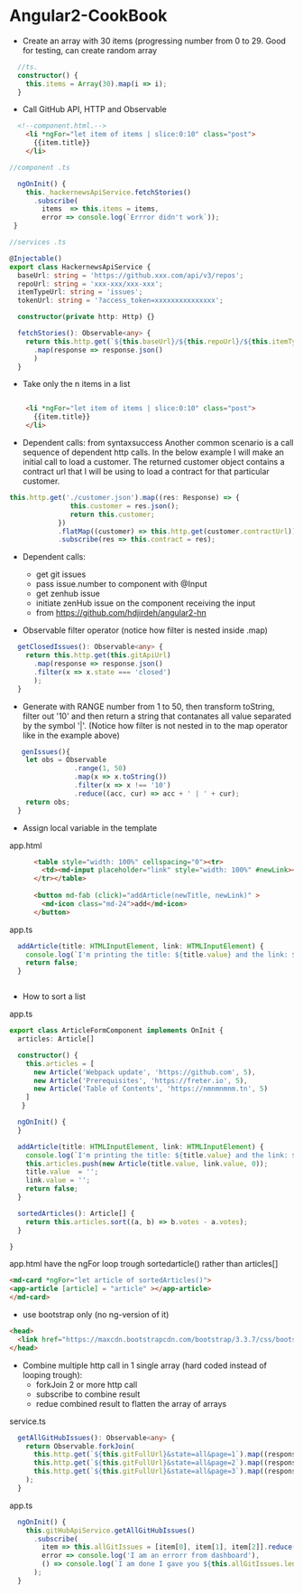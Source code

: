# Angular2-CookBook


+ Create an array with 30 items (progressing number from 0 to 29.
  Good for testing, can create random array
```typescript
  //ts.
  constructor() {
    this.items = Array(30).map(i => i);
  }
```

+ Call GitHub API, HTTP and Observable

```html
  <!--component.html.-->
    <li *ngFor="let item of items | slice:0:10" class="post">
      {{item.title}}
    </li>
```

```typescript
//component .ts

  ngOnInit() {
    this._hackernewsApiService.fetchStories()
      .subscribe(
        items  => this.items = items,
        error => console.log(`Errror didn't work`));
 }
```


```typescript
//services .ts

@Injectable()
export class HackernewsApiService {
  baseUrl: string = 'https://github.xxx.com/api/v3/repos';
  repoUrl: string = 'xxx-xxx/xxx-xxx';
  itemTypeUrl: string = 'issues';
  tokenUrl: string = '?access_token=xxxxxxxxxxxxxxx';

  constructor(private http: Http) {}

  fetchStories(): Observable<any> {
    return this.http.get(`${this.baseUrl}/${this.repoUrl}/${this.itemTypeUrl}${this.tokenUrl}`)
      .map(response => response.json()
      )
  }
  ```
  
  
+ Take only the n items in a list
```typescript
```  

```html
    <li *ngFor="let item of items | slice:0:10" class="post">
      {{item.title}}
    </li>
```

+ Dependent calls: 
from syntaxsuccess
Another common scenario is a call sequence of dependent http calls. In the below example I will make an initial call to load a customer. The returned customer object contains a contract url that I will be using to load a contract for that particular customer.

```typescript
this.http.get('./customer.json').map((res: Response) => {
               this.customer = res.json();
               return this.customer;
            })
            .flatMap((customer) => this.http.get(customer.contractUrl)).map((res: Response) => res.json())
            .subscribe(res => this.contract = res);
```  


+ Dependent calls:
  - get git issues
  - pass issue.number to component with @Input
  - get zenhub issue
  - initiate zenHub issue on the component receiving the input
  - from https://github.com/hdjirdeh/angular2-hn

+ Observable filter operator (notice how filter is nested inside .map)
```typescript
  getClosedIssues(): Observable<any> {
    return this.http.get(this.gitApiUrl)
      .map(response => response.json()
      .filter(x => x.state === 'closed')
      );
  }
```  
 
 + Generate with RANGE number from 1 to 50, then transform toString, filter out '10' and then return a string that contanates all value separated by the symbol '|'. (Notice how filter is not nested in to the map operator like in the example above)
```typescript
   genIssues(){
    let obs = Observable
                .range(1, 50)
                .map(x => x.toString())
                .filter(x => x !== '10')
                .reduce((acc, cur) => acc + ' | ' + cur);
    return obs;
  }
```  
+ Assign local variable in the template

app.html
```html
      <table style="width: 100%" cellspacing="0"><tr>
        <td><md-input placeholder="link" style="width: 100%" #newLink></md-input></td>
      </tr></table>
      
      <button md-fab (click)="addArticle(newTitle, newLink)" >
        <md-icon class="md-24">add</md-icon>
      </button>
```  

app.ts
```typescript
  addArticle(title: HTMLInputElement, link: HTMLInputElement) {
    console.log(`I'm printing the title: ${title.value} and the link: ${link.value}`);
    return false;
  }
```  
```typescript
```  

+ How to sort a list

app.ts
```typescript
export class ArticleFormComponent implements OnInit {
  articles: Article[]

  constructor() {
    this.articles = [
      new Article('Webpack update', 'https://github.com', 5),
      new Article('Prerequisites', 'https://freter.io', 5),
      new Article('Table of Contents', 'https://nmnmnmnm.tn', 5)
    ]
   }

  ngOnInit() {
  }

  addArticle(title: HTMLInputElement, link: HTMLInputElement) {
    console.log(`I'm printing the title: ${title.value} and the link: ${link.value}`);
    this.articles.push(new Article(title.value, link.value, 0));
    title.value  = '';
    link.value = '';
    return false;
  }

  sortedArticles(): Article[] {
    return this.articles.sort((a, b) => b.votes - a.votes);
  }

}
```  

app.html have the ngFor loop trough sortedarticle() rather than articles[]

```html
<md-card *ngFor="let article of sortedArticles()">
<app-article [article] = "article" ></app-article>
</md-card>
```

+ use bootstrap only (no ng-version of it)

```html
<head>
  <link href="https://maxcdn.bootstrapcdn.com/bootstrap/3.3.7/css/bootstrap.min.css" rel="stylesheet">
</head>
```

+ Combine multiple http call in 1 single array (hard coded instead of looping trough):
  - forkJoin 2 or more http call 
  - subscribe to combine result 
  - redue combined result to flatten the array of arrays

service.ts
```typescript
  getAllGitHubIssues(): Observable<any> {
    return Observable.forkJoin(
      this.http.get(`${this.gitFullUrl}&state=all&page=1`).map((response) => response.json()),
      this.http.get(`${this.gitFullUrl}&state=all&page=2`).map((response) => response.json()),
      this.http.get(`${this.gitFullUrl}&state=all&page=3`).map((response) => response.json())
    );
  }
```

app.ts
```typescript
  ngOnInit() {
    this.gitHubApiService.getAllGitHubIssues()
      .subscribe(
        item => this.allGitIssues = [item[0], item[1], item[2]].reduce((a, b) => a.concat(b)),
        error => console.log('I am an errorr from dashboard'),
        () => console.log(`I am done I gave you ${this.allGitIssues.length} issues. Here is what I get: ${this.allGitIssues}`)
      );
  }

```


